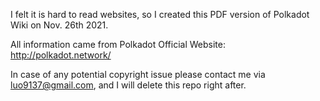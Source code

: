 I felt it is hard to read websites, so I created this PDF version of Polkadot Wiki on Nov. 26th 2021. 

All information came from Polkadot Official Website: http://polkadot.network/

In case of any potential copyright issue please contact me via luo9137@gmail.com, and I will delete this repo right after.
